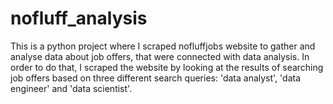 # nofluff_analysis

This is a python project where I scraped nofluffjobs website to gather and analyse data about job offers, that were connected with data analysis.
In order to do that, I scraped the website by looking at the results of searching job offers based on three different search queries: 'data analyst', 'data engineer' and 'data scientist'.
